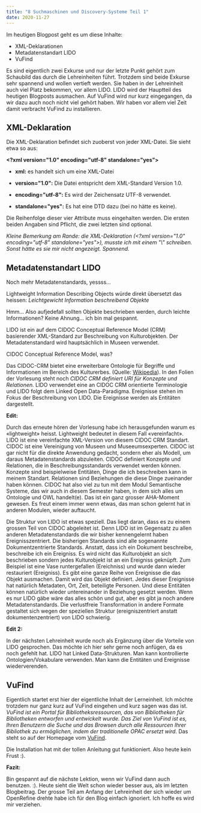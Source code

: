 ```yaml
---
title: "8 Suchmaschinen und Discovery-Systeme Teil 1"
date: 2020-11-27
---
```


Im heutigen Blogpost geht es um diese Inhalte:
* XML-Deklarationen
* Metadatenstandart LIDO
* VuFind 

Es sind eigentlich zwei Exkurse und nur der letzte Punkt gehört zum Schaubild das durch die Lehreinheiten führt. Trotzdem sind beide Exkurse sehr spannend und wollen vertieft werden. Sie haben in der Lehreinheit auch viel Platz bekommen, vor allem LIDO. LIDO wird der Hauptteil des heutigen Blogposts ausmachen. Auf VuFind wird nur kurz eingegangen, da wir dazu auch noch nicht viel gehört haben. Wir haben vor allem viel Zeit damit verbracht VuFind zu installieren.


## XML-Deklaration

Die XML-Deklaration befindet sich zuoberst von jeder XML-Datei. Sie sieht etwa so aus:

**\<?xml version="1.0" encoding="utf-8" standalone="yes">**

* **xml:** es handelt sich um eine XML-Datei

* **version="1.0":** Die Datei entspricht dem XML-Standard Version 1.0.

* **encoding="utf-8":** Es wird der Zeichensatz UTF-8 verwendet.

* **standalone="yes":** Es hat eine DTD dazu (bei no hätte es keine).

Die Reihenfolge dieser vier Attribute muss eingehalten werden. Die ersten beiden Angaben sind Pflicht, die zwei letzten sind optional.

*Kleine Bemerkung am Rande: die XML-Deklaration (\<?xml version="1.0" encoding="utf-8" standalone="yes">), musste ich mit einem "\\" schreiben. Sonst hätte es sie mir nicht angezeigt. Spannend.*


## Metadatenstandart LIDO

Noch mehr Metadatenstandards, yessss…

Lightweight Information Describing Objects würde direkt übersetzt das heissen: *Leichtgewicht Information beschreibend Objekte*

Hmm… Also aufjedefall sollten Objekte beschrieben werden, durch leichte Informationen? Keine Ahnung… ich bin mal gespannt.

LIDO ist ein auf dem CIDOC Conceptual Reference Model (CRM) basierender XML-Standard zur Beschreibung von Kulturobjekten. Der Metadatenstandard wird hauptsächlich in Museen  verwendet.

CIDOC Conceptual Reference Model, was? 

Das CIDOC-CRM bietet eine erweiterbare Ontologie für Begriffe und Informationen im Bereich des Kulturerbes. (Quelle: [Wikipedia]( https://de.wikipedia.org/wiki/CIDOC_Conceptual_Reference_Model)). In den Folien der Vorlesung steht noch *CIDOC CRM definiert URI für Konzepte und Relationen.* 
LIDO verwendet eine an CIDOC CRM orientierte Terminologie und LIDO folgt dem Linked Open Data-Paradigma. 
Ereignisse stehen im Fokus der Beschreibung von LIDO. Die Ereignisse werden als Entitäten dargestellt. 

**Edit:**

Durch das erneute hören der Vorlesung habe ich herausgefunden warum es «lightweight» heisst. Lightweight bedeutet in diesem Fall «vereinfacht». LIDO ist eine vereinfachte XML-Version von diesem CIDOC CRM Standart. CIDOC ist eine Vereinigung von Museen und Museeumsexperten. CIDOC ist gar nicht für die direkte Anwendung gedacht, sondern eher als Modell, um daraus Metadatenstandards abzuleiten. CIDOC definiert Konzepte und Relationen, die in Beschreibungsstandards verwendet werden können. Konzepte sind beispielweise Entitäten, Dinge die ich beschreiben kann in meinem Standart. Relationen sind Beziehungen die diese Dinge zueinander haben können. CIDOC hat also viel zu tun mit dem Modul Semantische Systeme, das wir auch in diesem Semester haben, in dem sich alles um Ontologie und OWL handelt(e). Das ist ein ganz grosser AHA-Moment gewesen. Es freut einem immer wenn etwas, das man schon gelernt hat in anderen Modulen, wieder auftaucht. 

Die Struktur von LIDO ist etwas speziell. Das liegt daran, dass es  zu einem grossen Teil von CIDOC abgeleitet ist. Denn LIDO ist im Gegensatz zu allen anderen Metadatenstandards die wir bisher kennengelernt haben Ereignisszentriert. Die bisherigen Standards sind alle sogenannte Dokumentzentrierte Standards. Anstatt, dass ich ein Dokument beschreibe, beschreibe ich ein Ereigniss. Es wird nicht das Kulturobjekt an sich beschrieben sondern jedes Kulturobjekt ist an ein Ereigniss geknüpft. Zum Beispiel ist eine Vase runtergefallen (Ereichniss) und wurde dann wieder restauriert (Ereigniss). Es gibt eine ganze Reihe von Ereignisse die das Objekt ausmachen. Damit wird das Objekt definiert. Jedes dieser Ereignisse hat natürlich Metadaten, Ort, Zeit, beteiligte Personen. Und diese Entitäten können natürlich wieder untereinander in Beziehung gesetzt werden.  Wenn es nur LIDO gäbe wäre das alles schön und gut, aber es gibt ja noch andere Metadatenstandards. Die verlustfreie Transformation in andere Formate gestaltet sich wegen der speziellen Struktur (ereigniszentriert anstatt dokumentenzentriert) von LIDO schwierig. 

**Edit 2:**

In der nächsten Lehreinheit wurde noch als Ergänzung über die Vorteile von LIDO gesprochen. Das möchte ich hier sehr gerne noch anfügen, da es noch gefehlt hat.
LIDO hat Linked Data-Strukturen. Man kann kontrollierte Ontologien/Vokabulare verwenden. Man kann die Entitäten und Ereignisse wiederverenden.


## VuFind
Eigentlich startet erst hier der eigentliche Inhalt der Lerneinheit. Ich möchte trotzdem nur ganz kurz auf VuFind eingehen und kurz sagen was das ist. 
*VuFind ist ein Portal für Bibliotheksressourcen, das von Bibliotheken für Bibliotheken entworfen und entwickelt wurde. Das Ziel von VuFind ist es, Ihren Benutzern die Suche und das Browsen durch alle Ressourcen Ihrer Bibliothek zu ermöglichen, indem der traditionelle OPAC ersetzt wird.* Das steht so auf der Homepage vom [VuFind](https://vufind.org/vufind/).

Die Installation hat mit der tollen Anleitung gut funktioniert. Also heute kein Frust :).

**Fazit:**

Bin gespannt auf die nächste Lektion, wenn wir VuFind dann auch benutzen. :). Heute sieht die Welt schon wieder besser aus, als im letzten Blogbeitrag. Der grosse Teil am Anfang der Lehreinheit der sich wieder um OpenRefine drehte habe ich für den Blog einfach ignoriert. Ich hoffe es wird mir verziehen. 
